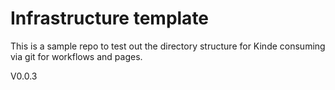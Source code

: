 # Infrastructure template

This is a sample repo to test out the directory structure for Kinde consuming via git for workflows and pages.

V0.0.3
